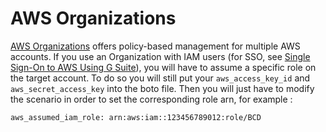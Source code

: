 # AWS Organizations

[AWS Organizations](https://aws.amazon.com/organizations) offers policy-based management for multiple AWS accounts.
If you use an Organization with IAM users (for SSO, see [Single Sign-On to AWS Using G Suite](aws_sso.md)), you will have to assume a specific role on the target account. To do so you will still put your `aws_access_key_id` and `aws_secret_access_key` into the boto file.
Then you will just have to modify the scenario in order to set the corresponding role arn, for example :

```
aws_assumed_iam_role: arn:aws:iam::123456789012:role/BCD
```
